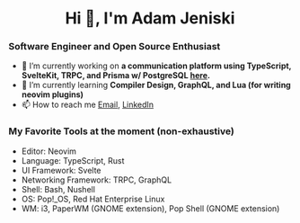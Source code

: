 <h1 align="center">Hi 👋, I'm Adam Jeniski</h1>

### Software Engineer and Open Source Enthusiast
- 🔭 I’m currently working on **a communication platform using TypeScript, SvelteKit, TRPC, and Prisma w/ PostgreSQL [here](https://github.com/Ajetski/ajet-chat).** 
- 🌱 I’m currently learning **Compiler Design, GraphQL, and Lua (for writing neovim plugins)**
- 📫 How to reach me  <a href="mailto:ajensiki4@gmail.com">Email</a>, <a href="https://linkedin.com/in/adamjeniski">LinkedIn</a>

### My Favorite Tools at the moment (non-exhaustive)
- Editor: Neovim
- Language: TypeScript, Rust
- UI Framework: Svelte
- Networking Framework: TRPC, GraphQL
- Shell: Bash, Nushell
- OS: Pop!_OS, Red Hat Enterprise Linux
- WM: i3, PaperWM (GNOME extension), Pop Shell (GNOME extension)
